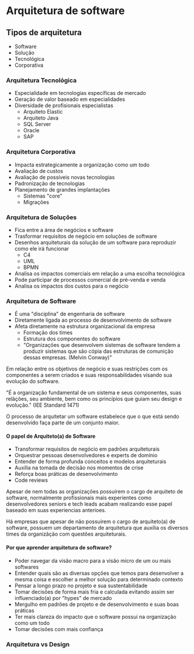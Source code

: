 # Arquitetura de software

## Tipos de arquitetura

- Software
- Solução
- Tecnológica
- Corporativa

### Arquitetura Tecnológica

- Especialidade em tecnologias específicas de mercado
- Geração de valor baseado em especialidades
- Diversidade de profisionais especialistas
  - Arquiteto Elastic
  - Arquiteto Java
  - SQL Server
  - Oracle
  - SAP

### Arquitetura Corporativa

- Impacta estrategicamente a organização como um todo
- Avaliação de custos
- Avaliação de possíveis novas tecnologias
- Padronização de tecnologias
- Planejamento de grandes implantações
  - Sistemas "core"
  - Migrações

### Arquitetura de Soluções

- Fica entre a área de negócios e software
- Trasformar requisitos de negócio em soluções de software
- Desenhos arquiteturais da solução de um software para reproduzir como ele irá funcionar
  - C4
  - UML
  - BPMN
- Analisa os impactos comerciais em relação a uma escolha tecnológica
- Pode participar de processos comercial de pré-venda e venda
- Analisa os impactos dos custos para o negócio

### Arquitetura de Software

- É uma "disciplina" de engenharia de software
- Diretamente ligada ao processo de desenvolvimento de software
- Afeta diretamente na estrutura organizacional da empresa
  - Formação dos times
  - Estrutura dos componentes do software
  - "Organizações que desenvolvem sistemas de software tendem a produzir sistemas que são cópia das estruturas de comunição dessas empresas. (Melvin Conway)"

Em relação entre os objetivos de negócio e suas restrições com os componentes a serem criados e suas responsabilidades visando sua evolução do software.

"É a organização fundamental de um sistema e seus componentes, suas relãções, seu ambiente, bem como os princípios que guiam seu design e evolução." (IEE Standard 1471)

O processo de arquitetar um software estabelece que o que está sendo desenvolvido faça parte de um conjunto maior.

#### O papel de Arquiteto(a) de Software

- Transformar requisitos de negócio em padrões arquiteturais
- Orquestrar pessoas desenvolvedores e experts de domínio
- Entender de forma profunda conceitos e modelos arquiteturais
- Auxilia na tomada de decisão nos momentos de crise
- Reforça boas práticas de desenvolvimento
- Code reviews

Apesar de nem todas as organizações possuírem o cargo de arquiteto de software, normalmente profissionais mais experientes como desenvolvedores seniors e tech leads acabam realizando esse papel baseado em suas experiencias anterioes.

Há empresas que apesar de não possuírem o cargo de arquiteto(a) de software, possuem um departamento de arquitetura que auxilia os diversos times da organizãção com questões arquiteturais.

#### Por que aprender arquitetura de software?

- Poder navegar da visão macro para a visão micro de um ou mais softwares
- Entender quais são as diversas opções que temos para desenvolver a mesma coisa e escolher a melhor solução para determinado contexto
- Pensar a longo prazo no projeto e sua sustentabilidade
- Tomar decisões de forma mais fria e calculada evitando assim ser influenciado(a) por "hypes" de mercado
- Mergulho em padrões de projeto e de desenvolvimento e suas boas práticas
- Ter mais clareza do impacto que o software possui na organização como um todo
- Tomar decisões com mais confiança

### Arquitetura vs Design
